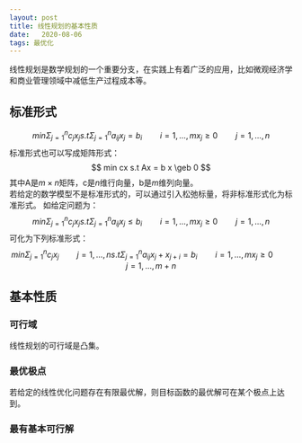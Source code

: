 ```yaml
---
layout: post
title: 线性规划的基本性质
date:   2020-08-06
tags: 最优化
---
```

线性规划是数学规划的一个重要分支，在实践上有着广泛的应用，比如微观经济学和商业管理领域中减低生产过程成本等。  
## 标准形式
$$
min \Sigma_{j=1}^{n}c_{j}x_{j}
s.t \Sigma_{j=1}^{n}a_{ij}x_{j} = b_{i} \qquad i = 1,...,m
x_{j} \geq 0 \qquad j=1,...,n
$$
标准形式也可以写成矩阵形式：
$$
min cx
s.t Ax = b
x \geb 0
$$
其中A是$m \times n$矩阵，c是$n$维行向量，b是$m$维列向量。  
若给定的数学模型不是标准形式的，可以通过引入松弛标量，将非标准形式化为标准形式。
如给定问题为：
$$
min \Sigma_{j=1}^{n}c_{j}x_{j}
s.t \Sigma_{j=1}^{n}a_{ij}x_{j} \leq b_{i} \qquad i = 1,...,m
x_{j} \geq 0 \qquad j=1,...,n
$$
可化为下列标准形式：
$$
min \Sigma_{j=1}^{n}c_{j}x_{j} \qquad j=1,...,n
s.t \Sigma_{j=1}^{n}a_{ij}x_{j} + x_{j+i} = b_{i} \qquad i = 1,...,m
x_{j} \geq 0 \qquad j=1,...,m+n
$$

## 基本性质

### 可行域
线性规划的可行域是凸集。

### 最优极点
若给定的线性优化问题存在有限最优解，则目标函数的最优解可在某个极点上达到。

### 最有基本可行解
